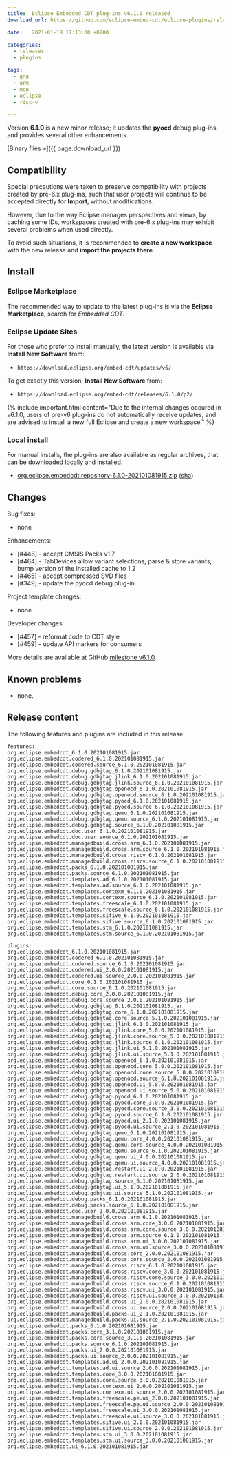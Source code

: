 ```yaml
---
title:  Eclipse Embedded CDT plug-ins v6.1.0 released
download_url: https://github.com/eclipse-embed-cdt/eclipse-plugins/releases/tag/v6.1.0/

date:   2021-01-18 17:13:00 +0200

categories:
  - releases
  - plugins

tags:
  - gnu
  - arm
  - mcu
  - eclipse
  - risc-v

---
```


Version **6.1.0** is a new minor release; it updates the **pyocd** debug
plug-ins and provides several other enhancements.

[Binary files »]({{ page.download_url }})

## Compatibility

Special precautions were taken to preserve compatibility with projects
created by pre-6.x plug-ins, such that user projects will continue to
be accepted directly for **Import**, without modifications.

However, due to the way Eclipse manages perspectives and views, by
caching some IDs, workspaces created with pre-6.x plug-ins may exhibit
several problems when used directly.

To avoid such situations, it is recommended to **create a new workspace**
with the new release and **import the projects there**.

## Install

### Eclipse Marketplace

The recommended way to update to the latest plug-ins is via the
**Eclipse Marketplace**; search for _Embedded CDT_.

### Eclipse Update Sites

For those who prefer to install manually, the latest version is available
via **Install New Software** from:

- `https://download.eclipse.org/embed-cdt/updates/v6/`

To get exactly this version, **Install New Software** from:

- `https://download.eclipse.org/embed-cdt/releases/6.1.0/p2/`

{% include important.html content="Due to the internal changes occured in
v6.1.0, users of pre-v6 plug-ins do not automatically receive updates,
and are advised to install a new full Eclipse and create a new
workspace." %}

### Local install

For manual installs, the plug-ins are also available as regular archives,
that can be downloaded locally and installed.

- [org.eclipse.embedcdt.repository-6.1.0-202101081915.zip](https://www.eclipse.org/downloads/download.php?file=/embed-cdt/releases/6.1.0/org.eclipse.embedcdt.repository-6.1.0-202101081915.zip)
([sha](https://www.eclipse.org/downloads/download.php?file=/embed-cdt/releases/6.1.0/org.eclipse.embedcdt.repository-6.1.0-202101081915.zip.sha))

## Changes

Bug fixes:

- none

Enhancements:

- [#448] - accept CMSIS Packs v1.7
- [#464] - TabDevices allow variant selections; parse & store variants; bump version of the installed cache to 1.2
- [#465] - accept compressed SVD files
- [#349] - update the pyocd debug plug-in

Project template changes:

- none

Developer changes:

- [#457] - reformat code to CDT style
- [#459] - update API markers for consumers

More details are available at GitHub [milestone v6.1.0](https://github.com/eclipse-embed-cdt/eclipse-plugins/milestone/23?closed=1).

## Known problems

- none.

## Release content

The following features and plugins are included in this release:

```
features:
org.eclipse.embedcdt_6.1.0.202101081915.jar
org.eclipse.embedcdt.codered_6.1.0.202101081915.jar
org.eclipse.embedcdt.codered.source_6.1.0.202101081915.jar
org.eclipse.embedcdt.debug.gdbjtag_6.1.0.202101081915.jar
org.eclipse.embedcdt.debug.gdbjtag.jlink_6.1.0.202101081915.jar
org.eclipse.embedcdt.debug.gdbjtag.jlink.source_6.1.0.202101081915.jar
org.eclipse.embedcdt.debug.gdbjtag.openocd_6.1.0.202101081915.jar
org.eclipse.embedcdt.debug.gdbjtag.openocd.source_6.1.0.202101081915.jar
org.eclipse.embedcdt.debug.gdbjtag.pyocd_6.1.0.202101081915.jar
org.eclipse.embedcdt.debug.gdbjtag.pyocd.source_6.1.0.202101081915.jar
org.eclipse.embedcdt.debug.gdbjtag.qemu_6.1.0.202101081915.jar
org.eclipse.embedcdt.debug.gdbjtag.qemu.source_6.1.0.202101081915.jar
org.eclipse.embedcdt.debug.gdbjtag.source_6.1.0.202101081915.jar
org.eclipse.embedcdt.doc.user_6.1.0.202101081915.jar
org.eclipse.embedcdt.doc.user.source_6.1.0.202101081915.jar
org.eclipse.embedcdt.managedbuild.cross.arm_6.1.0.202101081915.jar
org.eclipse.embedcdt.managedbuild.cross.arm.source_6.1.0.202101081915.jar
org.eclipse.embedcdt.managedbuild.cross.riscv_6.1.0.202101081915.jar
org.eclipse.embedcdt.managedbuild.cross.riscv.source_6.1.0.202101081915.jar
org.eclipse.embedcdt.packs_6.1.0.202101081915.jar
org.eclipse.embedcdt.packs.source_6.1.0.202101081915.jar
org.eclipse.embedcdt.templates.ad_6.1.0.202101081915.jar
org.eclipse.embedcdt.templates.ad.source_6.1.0.202101081915.jar
org.eclipse.embedcdt.templates.cortexm_6.1.0.202101081915.jar
org.eclipse.embedcdt.templates.cortexm.source_6.1.0.202101081915.jar
org.eclipse.embedcdt.templates.freescale_6.1.0.202101081915.jar
org.eclipse.embedcdt.templates.freescale.source_6.1.0.202101081915.jar
org.eclipse.embedcdt.templates.sifive_6.1.0.202101081915.jar
org.eclipse.embedcdt.templates.sifive.source_6.1.0.202101081915.jar
org.eclipse.embedcdt.templates.stm_6.1.0.202101081915.jar
org.eclipse.embedcdt.templates.stm.source_6.1.0.202101081915.jar

plugins:
org.eclipse.embedcdt_6.1.0.202101081915.jar
org.eclipse.embedcdt.codered_6.1.0.202101081915.jar
org.eclipse.embedcdt.codered.source_6.1.0.202101081915.jar
org.eclipse.embedcdt.codered.ui_2.0.0.202101081915.jar
org.eclipse.embedcdt.codered.ui.source_2.0.0.202101081915.jar
org.eclipse.embedcdt.core_6.1.0.202101081915.jar
org.eclipse.embedcdt.core.source_6.1.0.202101081915.jar
org.eclipse.embedcdt.debug.core_2.0.0.202101081915.jar
org.eclipse.embedcdt.debug.core.source_2.0.0.202101081915.jar
org.eclipse.embedcdt.debug.gdbjtag_6.1.0.202101081915.jar
org.eclipse.embedcdt.debug.gdbjtag.core_5.1.0.202101081915.jar
org.eclipse.embedcdt.debug.gdbjtag.core.source_5.1.0.202101081915.jar
org.eclipse.embedcdt.debug.gdbjtag.jlink_6.1.0.202101081915.jar
org.eclipse.embedcdt.debug.gdbjtag.jlink.core_5.0.0.202101081915.jar
org.eclipse.embedcdt.debug.gdbjtag.jlink.core.source_5.0.0.202101081915.jar
org.eclipse.embedcdt.debug.gdbjtag.jlink.source_6.1.0.202101081915.jar
org.eclipse.embedcdt.debug.gdbjtag.jlink.ui_5.1.0.202101081915.jar
org.eclipse.embedcdt.debug.gdbjtag.jlink.ui.source_5.1.0.202101081915.jar
org.eclipse.embedcdt.debug.gdbjtag.openocd_6.1.0.202101081915.jar
org.eclipse.embedcdt.debug.gdbjtag.openocd.core_5.0.0.202101081915.jar
org.eclipse.embedcdt.debug.gdbjtag.openocd.core.source_5.0.0.202101081915.jar
org.eclipse.embedcdt.debug.gdbjtag.openocd.source_6.1.0.202101081915.jar
org.eclipse.embedcdt.debug.gdbjtag.openocd.ui_5.0.0.202101081915.jar
org.eclipse.embedcdt.debug.gdbjtag.openocd.ui.source_5.0.0.202101081915.jar
org.eclipse.embedcdt.debug.gdbjtag.pyocd_6.1.0.202101081915.jar
org.eclipse.embedcdt.debug.gdbjtag.pyocd.core_3.0.0.202101081915.jar
org.eclipse.embedcdt.debug.gdbjtag.pyocd.core.source_3.0.0.202101081915.jar
org.eclipse.embedcdt.debug.gdbjtag.pyocd.source_6.1.0.202101081915.jar
org.eclipse.embedcdt.debug.gdbjtag.pyocd.ui_2.1.0.202101081915.jar
org.eclipse.embedcdt.debug.gdbjtag.pyocd.ui.source_2.1.0.202101081915.jar
org.eclipse.embedcdt.debug.gdbjtag.qemu_6.1.0.202101081915.jar
org.eclipse.embedcdt.debug.gdbjtag.qemu.core_4.0.0.202101081915.jar
org.eclipse.embedcdt.debug.gdbjtag.qemu.core.source_4.0.0.202101081915.jar
org.eclipse.embedcdt.debug.gdbjtag.qemu.source_6.1.0.202101081915.jar
org.eclipse.embedcdt.debug.gdbjtag.qemu.ui_4.0.0.202101081915.jar
org.eclipse.embedcdt.debug.gdbjtag.qemu.ui.source_4.0.0.202101081915.jar
org.eclipse.embedcdt.debug.gdbjtag.restart.ui_2.0.0.202101081915.jar
org.eclipse.embedcdt.debug.gdbjtag.restart.ui.source_2.0.0.202101081915.jar
org.eclipse.embedcdt.debug.gdbjtag.source_6.1.0.202101081915.jar
org.eclipse.embedcdt.debug.gdbjtag.ui_5.1.0.202101081915.jar
org.eclipse.embedcdt.debug.gdbjtag.ui.source_5.1.0.202101081915.jar
org.eclipse.embedcdt.debug.packs_6.1.0.202101081915.jar
org.eclipse.embedcdt.debug.packs.source_6.1.0.202101081915.jar
org.eclipse.embedcdt.doc.user_2.0.0.202101081915.jar
org.eclipse.embedcdt.managedbuild.cross.arm_6.1.0.202101081915.jar
org.eclipse.embedcdt.managedbuild.cross.arm.core_3.0.0.202101081915.jar
org.eclipse.embedcdt.managedbuild.cross.arm.core.source_3.0.0.202101081915.jar
org.eclipse.embedcdt.managedbuild.cross.arm.source_6.1.0.202101081915.jar
org.eclipse.embedcdt.managedbuild.cross.arm.ui_3.0.0.202101081915.jar
org.eclipse.embedcdt.managedbuild.cross.arm.ui.source_3.0.0.202101081915.jar
org.eclipse.embedcdt.managedbuild.cross.core_2.0.0.202101081915.jar
org.eclipse.embedcdt.managedbuild.cross.core.source_2.0.0.202101081915.jar
org.eclipse.embedcdt.managedbuild.cross.riscv_6.1.0.202101081915.jar
org.eclipse.embedcdt.managedbuild.cross.riscv.core_3.0.0.202101081915.jar
org.eclipse.embedcdt.managedbuild.cross.riscv.core.source_3.0.0.202101081915.jar
org.eclipse.embedcdt.managedbuild.cross.riscv.source_6.1.0.202101081915.jar
org.eclipse.embedcdt.managedbuild.cross.riscv.ui_3.0.0.202101081915.jar
org.eclipse.embedcdt.managedbuild.cross.riscv.ui.source_3.0.0.202101081915.jar
org.eclipse.embedcdt.managedbuild.cross.ui_2.0.0.202101081915.jar
org.eclipse.embedcdt.managedbuild.cross.ui.source_2.0.0.202101081915.jar
org.eclipse.embedcdt.managedbuild.packs.ui_2.1.0.202101081915.jar
org.eclipse.embedcdt.managedbuild.packs.ui.source_2.1.0.202101081915.jar
org.eclipse.embedcdt.packs_6.1.0.202101081915.jar
org.eclipse.embedcdt.packs.core_3.1.0.202101081915.jar
org.eclipse.embedcdt.packs.core.source_3.1.0.202101081915.jar
org.eclipse.embedcdt.packs.source_6.1.0.202101081915.jar
org.eclipse.embedcdt.packs.ui_2.0.0.202101081915.jar
org.eclipse.embedcdt.packs.ui.source_2.0.0.202101081915.jar
org.eclipse.embedcdt.templates.ad.ui_2.0.0.202101081915.jar
org.eclipse.embedcdt.templates.ad.ui.source_2.0.0.202101081915.jar
org.eclipse.embedcdt.templates.core_3.0.0.202101081915.jar
org.eclipse.embedcdt.templates.core.source_3.0.0.202101081915.jar
org.eclipse.embedcdt.templates.cortexm.ui_2.0.0.202101081915.jar
org.eclipse.embedcdt.templates.cortexm.ui.source_2.0.0.202101081915.jar
org.eclipse.embedcdt.templates.freescale.pe.ui_2.0.0.202101081915.jar
org.eclipse.embedcdt.templates.freescale.pe.ui.source_2.0.0.202101081915.jar
org.eclipse.embedcdt.templates.freescale.ui_3.0.0.202101081915.jar
org.eclipse.embedcdt.templates.freescale.ui.source_3.0.0.202101081915.jar
org.eclipse.embedcdt.templates.sifive.ui_2.0.0.202101081915.jar
org.eclipse.embedcdt.templates.sifive.ui.source_2.0.0.202101081915.jar
org.eclipse.embedcdt.templates.stm.ui_3.0.0.202101081915.jar
org.eclipse.embedcdt.templates.stm.ui.source_3.0.0.202101081915.jar
org.eclipse.embedcdt.ui_6.1.0.202101081915.jar
```
